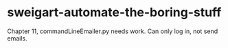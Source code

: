 # sweigart-automate-the-boring-stuff

Chapter 11, commandLineEmailer.py needs work. Can only log in, not send emails.